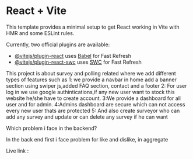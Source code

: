 # React + Vite

This template provides a minimal setup to get React working in Vite with HMR and some ESLint rules.

Currently, two official plugins are available:

- [@vitejs/plugin-react](https://github.com/vitejs/vite-plugin-react/blob/main/packages/plugin-react/README.md) uses [Babel](https://babeljs.io/) for Fast Refresh
- [@vitejs/plugin-react-swc](https://github.com/vitejs/vite-plugin-react-swc) uses [SWC](https://swc.rs/) for Fast Refresh






This project is about survey and polling related where we add different types of features such as 
1: we provide a navbar in home add a banner section using swiper js,added FAQ section, contact and a footer 
2: For user log in we use google authintications,if any new user want to stock this website  he/she have to create account. 
3:We provide a dashboard for all user and for admin. 
4:Admins dashboard are secure which can not access every new user thats are protected 
5: And also create surveyor who can add any survey and update or can delete any survey if he can want 




Which problem i face in the backend? 


In the back end first i face problem for like and dislike, in aggregate


Live link :